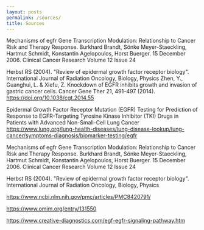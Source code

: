 ```yaml
---
layout: posts
permalink: /sources/
title: Sources
---
```


Mechanisms of egfr Gene Transcription Modulation: Relationship to Cancer Risk and Therapy Response. Burkhard Brandt, Sönke Meyer-Staeckling, Hartmut Schmidt, Konstantin Agelopoulos, Horst Buerger. 15 December 2006. Clinical Cancer Research Volume 12 Issue 24

Herbst RS (2004). "Review of epidermal growth factor receptor biology". International Journal of Radiation Oncology, Biology, Physics
Zhen, Y., Guanghui, L. & Xiefu, Z. Knockdown of EGFR inhibits growth and invasion of gastric cancer cells. Cancer Gene Ther 21, 491–497 (2014). https://doi.org/10.1038/cgt.2014.55


​​Epidermal Growth Factor Receptor Mutation (EGFR) Testing for Prediction of Response to EGFR-Targeting Tyrosine Kinase Inhibitor (TKI) Drugs in Patients with Advanced Non-Small-Cell Lung Cancer
https://www.lung.org/lung-health-diseases/lung-disease-lookup/lung-cancer/symptoms-diagnosis/biomarker-testing/egfr


Mechanisms of egfr Gene Transcription Modulation: Relationship to Cancer Risk and Therapy Response. Burkhard Brandt, Sönke Meyer-Staeckling, Hartmut Schmidt, Konstantin Agelopoulos, Horst Buerger. 15 December 2006. Clinical Cancer Research Volume 12 Issue 24


Herbst RS (2004). "Review of epidermal growth factor receptor biology". International Journal of Radiation Oncology, Biology, Physics


https://www.ncbi.nlm.nih.gov/pmc/articles/PMC8420791/


https://www.omim.org/entry/131550


https://www.creative-diagnostics.com/egf-egfr-signaling-pathway.htm
